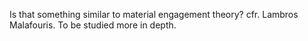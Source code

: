 Is that something similar to material engagement theory? cfr. Lambros Malafouris. To be studied more in depth. 